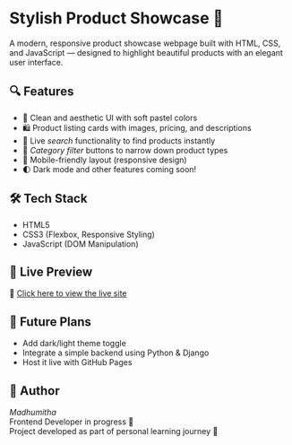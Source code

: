 # Stylish Product Showcase 🌸

A modern, responsive product showcase webpage built with HTML, CSS, and JavaScript — designed to highlight beautiful products with an elegant user interface.

## 🔍 Features

- 🎨 Clean and aesthetic UI with soft pastel colors
- 🛍️ Product listing cards with images, pricing, and descriptions
- 🔎 Live *search* functionality to find products instantly
- 🧃 *Category filter* buttons to narrow down product types
- 📱 Mobile-friendly layout (responsive design)
- 🌓 Dark mode and other features coming soon!

## 🛠️ Tech Stack

- HTML5
- CSS3 (Flexbox, Responsive Styling)
- JavaScript (DOM Manipulation)

## 🚀 Live Preview

🔗 [Click here to view the live site](https://madhu-devv.github.io/Stylish-Product-Showcase/)

## 📌 Future Plans

- Add dark/light theme toggle
- Integrate a simple backend using Python & Django
- Host it live with GitHub Pages

## 🤍 Author

*Madhumitha*  
Frontend Developer in progress 🌱  
Project developed as part of personal learning journey 🚀
